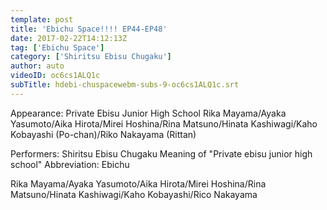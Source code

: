 ```yaml
---
template: post
title: 'Ebichu Space!!!! EP44-EP48'
date: 2017-02-22T14:12:13Z
tag: ['Ebichu Space']
category: ['Shiritsu Ebisu Chugaku']
author: auto 
videoID: oc6cs1ALQ1c
subTitle: hdebi-chuspacewebm-subs-9-oc6cs1ALQ1c.srt
---
```

Appearance: Private Ebisu Junior High School
Rika Mayama/Ayaka Yasumoto/Aika Hirota/Mirei Hoshina/Rina Matsuno/Hinata Kashiwagi/Kaho Kobayashi (Po-chan)/Riko Nakayama (Rittan)

Performers: Shiritsu Ebisu Chugaku
Meaning of "Private ebisu junior high school"
Abbreviation: Ebichu

Rika Mayama/Ayaka Yasumoto/Aika Hirota/Mirei Hoshina/Rina Matsuno/Hinata Kashiwagi/Kaho Kobayashi/Rico Nakayama
